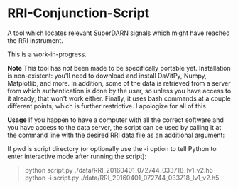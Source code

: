 # RRI-Conjunction-Script
A tool which locates relevant SuperDARN signals which might have reached the RRI instrument.

This is a work-in-progress.

**Note**
This tool has *not* been made to be specifically portable yet. Installation 
is non-existent: you'll need to download and install DaVitPy, Numpy,
Matplotlib, and more. In addition, some of the data is retrieved from a server
from which authentication is done by the user, so unless you have access to it
already, that won't work either. Finally, it uses bash commands at a couple
different points, which is further restrictive. I apologize for all of this.

**Usage**
If you happen to have a computer with all the correct software and you have
access to the data server, the script can be used by calling it at the 
command line with the desired RRI data file as an additional argument:

If pwd is script directory (or optionally use the -i option to tell Python
to enter interactive mode after running the script):
> python script.py ./data/RRI_20160401_072744_033718_lv1_v2.h5
> python -i script.py ./data/RRI_20160401_072744_033718_lv1_v2.h5
